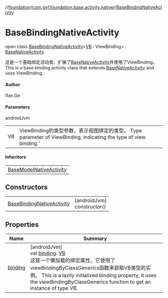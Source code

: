//[foundation](../../../index.md)/[com.gyf.foundation.base.activity.nativer](../index.md)/[BaseBindingNativeActivity](index.md)

# BaseBindingNativeActivity

open class [BaseBindingNativeActivity](index.md)&lt;[VB](index.md) : ViewBinding&gt; : [BaseNativeActivity](../-base-native-activity/index.md)

这是一个基础绑定活动类，扩展了[BaseNativeActivity](../-base-native-activity/index.md)并使用了ViewBinding。 This is a base binding activity class that extends [BaseNativeActivity](../-base-native-activity/index.md) and uses ViewBinding.

#### Author

Ifan.Ge

#### Parameters

androidJvm

| | |
|---|---|
| VB | ViewBinding的类型参数，表示视图绑定的类型。     Type parameter of ViewBinding, indicating the type of view binding.‘ |

#### Inheritors

| |
|---|
| [BaseModelNativeActivity](../-base-model-native-activity/index.md) |

## Constructors

| | |
|---|---|
| [BaseBindingNativeActivity](-base-binding-native-activity.md) | [androidJvm]<br>constructor() |

## Properties

| Name | Summary |
|---|---|
| [binding](binding.md) | [androidJvm]<br>val [binding](binding.md): [VB](index.md)<br>这是一个懒加载的绑定属性，它使用了viewBindingByClassGenerics函数来获取VB类型的实例。 This is a lazily initialized binding property, it uses the viewBindingByClassGenerics function to get an instance of type VB. |
